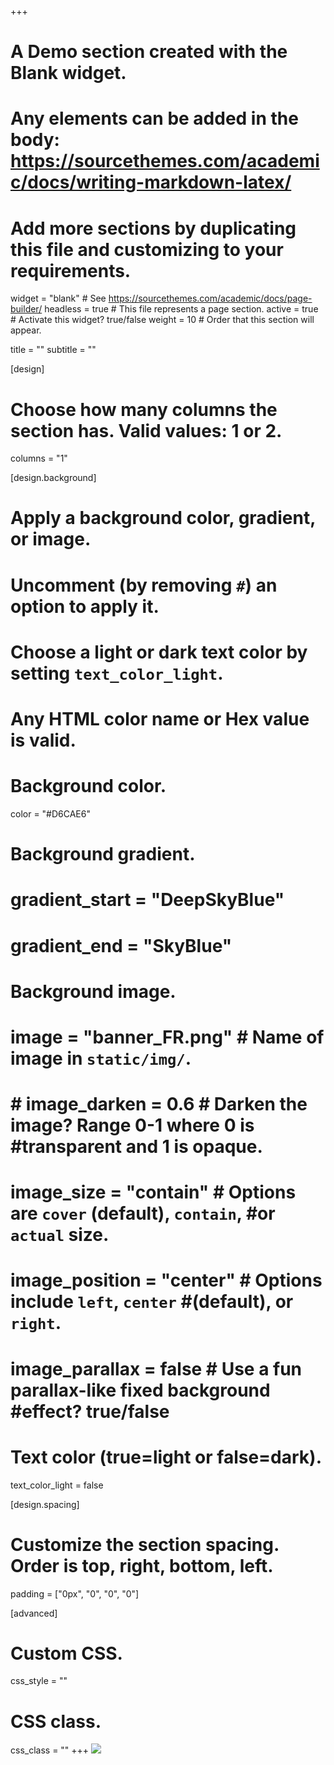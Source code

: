 +++
# A Demo section created with the Blank widget.
# Any elements can be added in the body: https://sourcethemes.com/academic/docs/writing-markdown-latex/
# Add more sections by duplicating this file and customizing to your requirements.

widget = "blank"  # See https://sourcethemes.com/academic/docs/page-builder/
headless = true  # This file represents a page section.
active = true  # Activate this widget? true/false
weight = 10  # Order that this section will appear.

title = ""
subtitle = ""

[design]
  # Choose how many columns the section has. Valid values: 1 or 2.
  columns = "1"

[design.background]
  # Apply a background color, gradient, or image.
  #   Uncomment (by removing `#`) an option to apply it.
  #   Choose a light or dark text color by setting `text_color_light`.
  #   Any HTML color name or Hex value is valid.

  # Background color.
   color = "#D6CAE6"
  
  # Background gradient.
  # gradient_start = "DeepSkyBlue"
  # gradient_end = "SkyBlue"
  
  # Background image.
  # image = "banner_FR.png"  # Name of image in `static/img/`.
  # # image_darken = 0.6  # Darken the image? Range 0-1 where 0 is #transparent and 1 is opaque.
  # image_size = "contain"  #  Options are `cover` (default), `contain`, #or `actual` size.
  # image_position = "center"  # Options include `left`, `center` #(default), or `right`.
  # image_parallax = false  # Use a fun parallax-like fixed background #effect? true/false

  # Text color (true=light or false=dark).
  text_color_light = false

[design.spacing]
  # Customize the section spacing. Order is top, right, bottom, left.
  padding = ["0px", "0", "0", "0"]

[advanced]
 # Custom CSS. 
 css_style = ""
 
 # CSS class.
 css_class = ""
+++
![](/img/banner_FR.png)